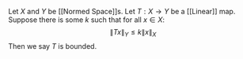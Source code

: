 Let $X$ and $Y$ be [[Normed Space]]s.
Let $T:X\to Y$ be a [[Linear]] map.
Suppose there is some $k$ such that for all $x\in X$:
$$
\lVert Tx \rVert _{Y} \leq k\lVert x \rVert _{X}
$$
Then we say $T$ is bounded.
